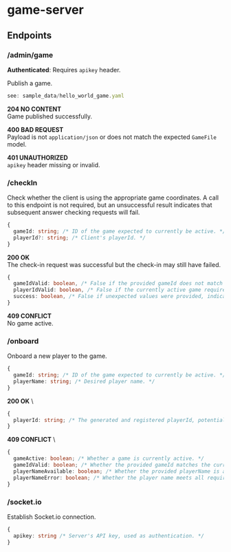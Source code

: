 # game-server
## Endpoints
### /admin/game
**Authenticated**: Requires `apikey` header.

Publish a game.

```typescript
see: sample_data/hello_world_game.yaml
```

**204 NO CONTENT** \
Game published successfully.

**400 BAD REQUEST** \
Payload is not `application/json` or does not match the expected `GameFile` model.

**401 UNAUTHORIZED** \
`apikey` header missing or invalid.

### /checkIn
Check whether the client is using the appropriate game coordinates. A call to this endpoint is not required, but an unsuccessful result indicates that subsequent answer checking requests will fail.

```typescript
{
  gameId: string; /* ID of the game expected to currently be active. */
  playerId?: string; /* Client's playerId. */
}
```

**200 OK** \
The check-in request was successful but the check-in may still have failed.
```typescript
{
  gameIdValid: boolean, /* False if the provided gameId does not match the currently active game's ID. */
  playerIdValid: boolean, /* False if the currently active game requires know players but has no record of the provided playerId. */
  success: boolean, /* False if unexpected values were provided, indicating the subsequent answer checking requests will fail. */
}
```

**409 CONFLICT** \
No game active.

### /onboard
Onboard a new player to the game.

```typescript
{
  gameId: string; /* ID of the game expected to currently be active. */
  playerName: string; /* Desired player name. */
}
```

**200 OK** \
```typescript
{
  playerId: string; /* The generated and registered playerId, potentially required in subsequent requests. */
}
```

**409 CONFLICT** \
```typescript
{
  gameActive: boolean; /* Whether a game is currently active. */
  gameIdValid: boolean; /* Whether the provided gameId matches the currently active game's ID. Meaningless if gameActive is false.  */
  playerNameAvailable: boolean; /* Whether the provided playerName is available. Meaningless if gameActive is false. */
  playerNameError: boolean; /* Whether the player name meets all requirements. */
}
```

### /socket.io
Establish Socket.io connection.

```typescript
{
  apikey: string /* Server's API key, used as authentication. */
}
```
